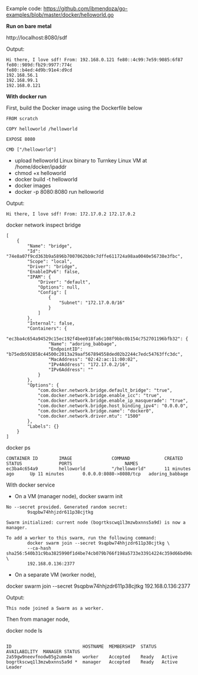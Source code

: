 Example code: https://github.com/ibmendoza/go-examples/blob/master/docker/helloworld.go

**Run on bare metal**

http://localhost:8080/sdf

Output:

```
Hi there, I love sdf! From: 192.168.0.121 fe80::4c99:7e59:9085:6f87 
fe80::989d:fb29:9977:774c 
fe80::b4ed:4d9b:91e4:d9cd 
192.168.56.1 
192.168.99.1 
192.168.0.121 
```

**With docker run**

First, build the Docker image using the Dockerfile below

```
FROM scratch

COPY helloworld /helloworld

EXPOSE 8080

CMD ["/helloworld"]
```

- upload helloworld Linux binary to Turnkey Linux VM at /home/docker/ipaddr
- chmod +x helloworld
- docker build -t helloworld
- docker images
- docker -p 8080:8080 run helloworld

Output:

```
Hi there, I love sdf! From: 172.17.0.2 172.17.0.2 
```

docker network inspect bridge

```
[
    {
        "Name": "bridge",
        "Id": "74e8a07f9cd363b9a5896b7007062bb9c7dffe611724a98aa0040e56738e3fbc",
        "Scope": "local",
        "Driver": "bridge",
        "EnableIPv6": false,
        "IPAM": {
            "Driver": "default",
            "Options": null,
            "Config": [
                {
                    "Subnet": "172.17.0.0/16"
                }
            ]
        },
        "Internal": false,
        "Containers": {
            "ec3ba4c654a94529c15ec192f4bee018fa6c108f9bbc0b154c752701196bfb32": {
                "Name": "adoring_babbage",
                "EndpointID": "b75edb592858c44500c2013a29aaf567894558ded02b2244c7edc54763ffc3dc",
                "MacAddress": "02:42:ac:11:00:02",
                "IPv4Address": "172.17.0.2/16",
                "IPv6Address": ""
            }
        },
        "Options": {
            "com.docker.network.bridge.default_bridge": "true",
            "com.docker.network.bridge.enable_icc": "true",
            "com.docker.network.bridge.enable_ip_masquerade": "true",
            "com.docker.network.bridge.host_binding_ipv4": "0.0.0.0",
            "com.docker.network.bridge.name": "docker0",
            "com.docker.network.driver.mtu": "1500"
        },
        "Labels": {}
    }
]
```

docker ps

```
CONTAINER ID        IMAGE               COMMAND             CREATED             STATUS              PORTS                    NAMES
ec3ba4c654a9        helloworld          "/helloworld"       11 minutes ago      Up 11 minutes       0.0.0.0:8080->8080/tcp   adoring_babbage
```

With docker service

- On a VM (manager node), docker swarm init

```
No --secret provided. Generated random secret:
        9sqpbw74hhjzdr611p38cjtkg

Swarm initialized: current node (bogrtkscwq1l3mzwbxnns5a9d) is now a manager.

To add a worker to this swarm, run the following command:
        docker swarm join --secret 9sqpbw74hhjzdr611p38cjtkg \
        --ca-hash sha256:540b31c9ba3825990f1d4be74cb079b766f198a5733e33914224c359d66bd90a \
        192.168.0.136:2377
```

- On a separate VM (worker node), 

docker swarm join --secret 9sqpbw74hhjzdr611p38cjtkg 192.168.0.136:2377

Output:

```
This node joined a Swarm as a worker.
```

Then from manager node,

docker node ls

```

ID                           HOSTNAME  MEMBERSHIP  STATUS  AVAILABILITY  MANAGER STATUS
2a59gw9neevfnodw85g2umm4m    worker    Accepted    Ready   Active
bogrtkscwq1l3mzwbxnns5a9d *  manager   Accepted    Ready   Active        Leader
```
